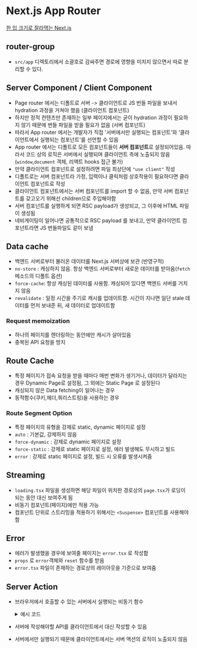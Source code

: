 # Next.js App Router

[한 입 크기로 잘라먹는 Next.js](https://www.inflearn.com/course/%ED%95%9C%EC%9E%85-%ED%81%AC%EA%B8%B0-nextjs)

## router-group

- `src/app` 디렉토리에서 소괄호로 감싸주면 경로에 영향을 미치지 않으면서 따로 분리할 수 있다.

## Server Component / Client Component

- Page router 에서는 디폴트로 서버 -> 클라이언트로 JS 번들 파일을 보내서 hydration 과정을 거쳐야 했음 (클라이언트 컴포넌트)
- 하지만 정적 컨텐츠만 존재하는 일부 페이지에서는 굳이 hydration 과정이 필요하지 않기 때문에 번들 파일을 받을 필요가 없음 (서버 컴포넌트)
- 따라서 App router 에서는 개발자가 직접 '서버에서만 실행되는 컴포넌트'와 '클라이언트에서 실행되는 컴포넌트'를 선언할 수 있음
- App router 에서는 디폴트로 모든 컴포넌트들이 **서버 컴포넌트**로 설정되어있음. 따라서 코드 상의 로직은 서버에서 실행되며 클라이언트 측에 노출되지 않음 (`window`,`document` 객체, 리액트 hooks 접근 불가)
- 만약 클라이언트 컴포넌트로 설정하려면 파일 최상단에 `"use client"` 작성
- 디폴트로는 서버 컴포넌트라 가정, 입력이나 클릭처럼 상호작용이 필요하다면 클라이언트 컴포넌트로 작성
- 클라이언트 컴포넌트에서는 서버 컴포넌트를 import 할 수 없음, 만약 서버 컴포넌트를 갖고오기 위해선 children으로 주입해야함
- 서버 컴포넌트를 실행하게 되면 RSC payload가 생성되고, 그 이후에 HTML 파일이 생성됨
- 네비게이팅이 일어나면 공통적으로 RSC payload 를 보내고, 만약 클라이언트 컴포넌트라면 JS 번들파일도 같이 보냄

## Data cache

- 백엔드 서버로부터 불러온 데이터를 Next.js 서버상에 보관 (반영구적)
- `no-store` : 캐싱하지 않음. 항상 백엔드 서버로부터 새로운 데이터를 받아옴(`fetch` 메소드의 디폴트 옵션)
- `force-cache`: 항상 캐싱된 데이터를 사용함. 캐싱되어 있다면 백엔드 서버를 거치지 않음
- `revalidate` : 일정 시간을 주기로 캐시를 업데이트함. 시간이 지나면 일단 stale 데이터를 먼저 보내준 뒤, 새 데이터로 업데이트함

### Request memoization

- 하나의 페이지를 렌더링하는 동안에만 캐시가 살아있음
- 중복된 API 요청을 방지

## Route Cache

- 특정 페이지가 접속 요청을 받을 때마다 매번 변화가 생기거나, 데이터가 달라지는 경우 Dynamic Page로 설정됨, 그 외에는 Static Page 로 설정된다
- 캐싱되지 않은 Data fetching이 일어나는 경우
- 동적함수(쿠키,헤더,쿼리스트링)을 사용하는 경우

### Route Segment Option

- 특정 페이지의 유형을 강제로 static, dynamic 페이지로 설정
- `auto` : 기본값, 강제하지 않음
- `force-dynamic` : 강제로 dynamic 페이지로 설정
- `force-static` : 강제로 static 페이지로 설정, 에러 발생해도 무시하고 빌드
- `error` : 강제로 static 페이지로 설정, 빌드 시 오류를 발생시켜줌

## Streaming

- `loading.tsx` 파일을 생성하면 해당 파일이 위치한 경로상의 `page.tsx`가 로딩이 되는 동안 대신 보여주게 됨
- 비동기 컴포넌트(페이지)에만 적용 가능
- 컴포넌트 단위로 스트리밍을 적용하기 위해서는 `<Suspense>` 컴포넌트를 사용해야함

## Error

- 에러가 발생했을 경우에 보여줄 페이지는 `error.tsx` 로 작성함
- `props` 로 `error`객체와 `reset` 함수를 받음
- `error.tsx` 파일이 존재하는 경로상의 레이아웃을 기준으로 보여줌

## Server Action

- 브라우저에서 호출할 수 있는 서버에서 실행되는 비동기 함수
    <details>
    <summary>예시 코드</summary>

  ```tsx
  <form className={style.form_container} action={createReviewAction}>
    <input name="bookId" value={bookId} hidden />
    <textarea required name="content" placeholder="리뷰 내용" />
    <div className={style.submit_container}>
      <input required name="author" placeholder="작성자" />
      <button type="submit">작성하기</button>
    </div>
  </form>
  ```

  - form 태그에서 submit 이 일어나면서 서버에서 `createReviewAction` 함수를 실행함

  ```ts
  "use server";
  export async function createReviewAction(formData: FormData) {
    const bookId = formData.get("bookId")?.toString();
    const content = formData.get("content")?.toString();
    const author = formData.get("author")?.toString();

    if (!bookId || !content || !author) {
      return;
    }

    try {
      const response = await fetch(
        `${process.env.NEXT_PUBLIC_API_SERVER_URL}/review`,
        { method: "POST", body: JSON.stringify({ content, author, bookId }) }
      );
      revalidatePath(`/book/${bookId}`);
    } catch (error) {
      console.error(error);
      return;
    }
  }
  ```

  </details>

- 서버에 작성해야할 API를 클라이언트에서 대신 작성할 수 있음
- 서버에서만 실행되기 때문에 클라이언트에서는 서버 액션의 로직이 노출되지 않음
